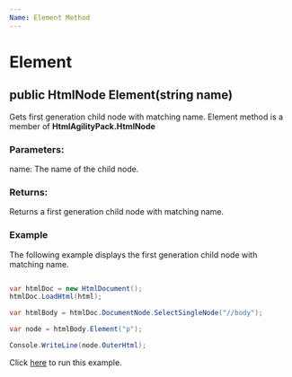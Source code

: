 ```yaml
---
Name: Element Method
---
```


# Element

## public HtmlNode Element(string name)

Gets first generation child node with matching name. Element method is a member of **HtmlAgilityPack.HtmlNode**

### Parameters:

name: The name of the child node.

### Returns:

Returns a first generation child node with matching name.

### Example

The following example displays the first generation child node with matching name.

```csharp

var htmlDoc = new HtmlDocument();
htmlDoc.LoadHtml(html);

var htmlBody = htmlDoc.DocumentNode.SelectSingleNode("//body");

var node = htmlBody.Element("p");

Console.WriteLine(node.OuterHtml);

```

Click [here](https://dotnetfiddle.net/MhyWsN) to run this example.
